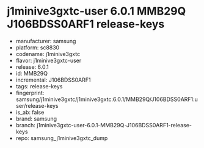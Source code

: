 # j1minive3gxtc-user 6.0.1 MMB29Q J106BDSS0ARF1 release-keys
- manufacturer: samsung
- platform: sc8830
- codename: j1minive3gxtc
- flavor: j1minive3gxtc-user
- release: 6.0.1
- id: MMB29Q
- incremental: J106BDSS0ARF1
- tags: release-keys
- fingerprint: samsung/j1minive3gxtc/j1minive3gxtc:6.0.1/MMB29Q/J106BDSS0ARF1:user/release-keys
- is_ab: false
- brand: samsung
- branch: j1minive3gxtc-user-6.0.1-MMB29Q-J106BDSS0ARF1-release-keys
- repo: samsung_j1minive3gxtc_dump
